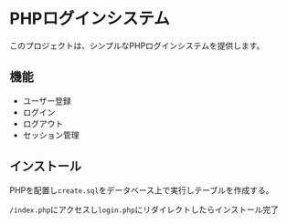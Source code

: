 # PHPログインシステム

このプロジェクトは、シンプルなPHPログインシステムを提供します。

## 機能
- ユーザー登録
- ログイン
- ログアウト
- セッション管理

## インストール
PHPを配置し``create.sql``をデータベース上で実行しテーブルを作成する。

``/index.php``にアクセスし``login.php``にリダイレクトしたらインストール完了
